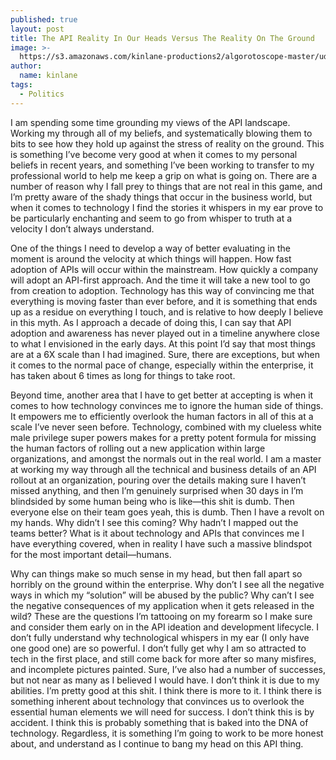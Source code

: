```yaml
---
published: true
layout: post
title: The API Reality In Our Heads Versus The Reality On The Ground
image: >-
  https://s3.amazonaws.com/kinlane-productions2/algorotoscope-master/udnie-IMG_7162.jpg
author:
  name: kinlane
tags:
  - Politics
---
```

I am spending some time grounding my views of the API landscape. Working my through all of my beliefs, and systematically blowing them to bits to see how they hold up against the stress of reality on the ground. This is something I’ve become very good at when it comes to my personal beliefs in recent years, and something I’ve been working to transfer to my professional world to help me keep a grip on what is going on. There are a number of reason why I fall prey to things that are not real in this game, and I’m pretty aware of the shady things that occur in the business world, but when it comes to technology I find the stories it whispers in my ear prove to be particularly enchanting and seem to go from whisper to truth at a velocity I don’t always understand.  
  
One of the things I need to develop a way of better evaluating in the moment is around the velocity at which things will happen. How fast adoption of APIs will occur within the mainstream. How quickly a company will adopt an API-first approach. And the time it will take a new tool to go from creation to adoption. Technology has this way of convincing me that everything is moving faster than ever before, and it is something that ends up as a residue on everything I touch, and is relative to how deeply I believe in this myth. As I approach a decade of doing this, I can say that API adoption and awareness has never played out in a timeline anywhere close to what I envisioned in the early days. At this point I’d say that most things are at a 6X scale than I had imagined. Sure, there are exceptions, but when it comes to the normal pace of change, especially within the enterprise, it has taken about 6 times as long for things to take root.  
  
Beyond time, another area that I have to get better at accepting is when it comes to how technology convinces me to ignore the human side of things. It empowers me to efficiently overlook the human factors in all of this at a scale I’ve never seen before. Technology, combined with my clueless white male privilege super powers makes for a pretty potent formula for missing the human factors of rolling out a new application within large organizations, and amongst the normals out in the real world. I am a master at working my way through all the technical and business details of an API rollout at an organization, pouring over the details making sure I haven’t missed anything, and then I’m genuinely surprised when 30 days in I’m blindsided by some human being who is like—this shit is dumb. Then everyone else on their team goes yeah, this is dumb. Then I have a revolt on my hands. Why didn’t I see this coming? Why hadn’t I mapped out the teams better? What is it about technology and APIs that convinces me I have everything covered, when in reality I have such a massive blindspot for the most important detail—humans.  
  
Why can things make so much sense in my head, but then fall apart so horribly on the ground within the enterprise. Why don’t I see all the negative ways in which my “solution” will be abused by the public? Why can’t I see the negative consequences of my application when it gets released in the wild? These are the questions I’m tattooing on my forearm so I make sure and consider them early on in the API ideation and development lifecycle. I don’t fully understand why technological whispers in my ear (I only have one good one) are so powerful. I don’t fully get why I am so attracted to tech in the first place, and still come back for more after so many misfires, and incomplete pictures painted. Sure, I’ve also had a number of successes, but not near as many as I believed I would have. I don’t think it is due to my abilities. I’m pretty good at this shit. I think there is more to it. I think there is something inherent about technology that convinces us to overlook the essential human elements we will need for success. I don’t think this is by accident. I think this is probably something that is baked into the DNA of technology. Regardless, it is something I’m going to work to be more honest about, and understand as I continue to bang my head on this API thing.